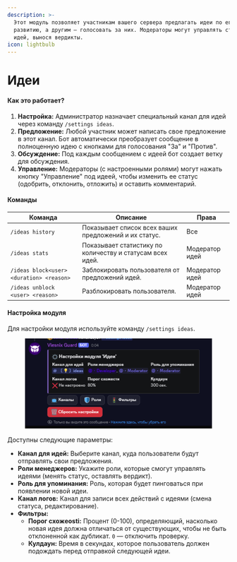 ```yaml
---
description: >-
  Этот модуль позволяет участникам вашего сервера предлагать идеи по его
  развитию, а другим — голосовать за них. Модераторы могут управлять статусом
  идей, вынося вердикты.
icon: lightbulb
---
```


# Идеи

#### Как это работает?

1. **Настройка:** Администратор назначает специальный канал для идей через команду `/settings ideas`.
2. **Предложение:** Любой участник может написать свое предложение в этот канал. Бот автоматически преобразует сообщение в полноценную идею с кнопками для голосования "За" и "Против".
3. **Обсуждение:** Под каждым сообщением с идеей бот создает ветку для обсуждения.
4. **Управление:** Модераторы (с настроенными ролями) могут нажать кнопку "Управление" под идеей, чтобы изменить ее статус (одобрить, отклонить, отложить) и оставить комментарий.

#### Команды

| Команда                                  | Описание                                                  | Права          |
| ---------------------------------------- | --------------------------------------------------------- | -------------- |
| `/ideas history`                         | Показывает список всех ваших предложений и их статус.     | Все            |
| `/ideas stats`                           | Показывает статистику по количеству и статусам всех идей. | Модератор идей |
| `/ideas block<user> <duration> <reason>` | Заблокировать пользователя от предложений идей.           | Модератор идей |
| `/ideas unblock <user> <reason>`         | Разблокировать пользователя.                              | Модератор идей |

#### Настройка модуля

Для настройки модуля используйте команду `/settings ideas`.

<figure><img src="../.gitbook/assets/image (1) (1).png" alt=""><figcaption></figcaption></figure>

Доступны следующие параметры:

* **Канал для идей:** Выберите канал, куда пользователи будут отправлять свои предложения.
* **Роли менеджеров:** Укажите роли, которые смогут управлять идеями (менять статус, оставлять вердикт).
* **Роль для упоминания:** Роль, которая будет пинговаться при появлении новой идеи.
* **Канал логов:** Канал для записи всех действий с идеями (смена статуса, редактирование).
* **Фильтры:**
  * **Порог схожеosti:** Процент (0-100), определяющий, насколько новая идея должна отличаться от существующих, чтобы не быть отклоненной как дубликат. `0` — отключить проверку.
  * **Кулдаун:** Время в секундах, которое пользователь должен подождать перед отправкой следующей идеи.
